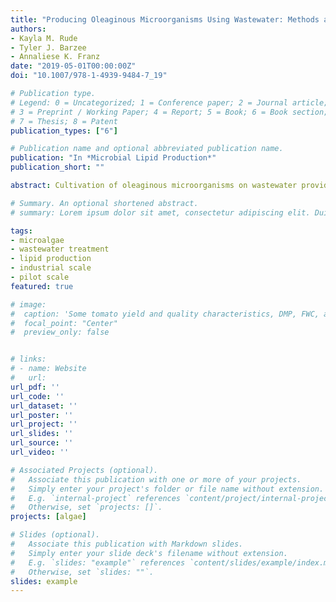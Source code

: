 ```yaml
---
title: "Producing Oleaginous Microorganisms Using Wastewater: Methods and Guidelines for Lab- and Industrial-Scale Production"
authors:
- Kayla M. Rude
- Tyler J. Barzee
- Annaliese K. Franz
date: "2019-05-01T00:00:00Z"
doi: "10.1007/978-1-4939-9484-7_19"

# Publication type.
# Legend: 0 = Uncategorized; 1 = Conference paper; 2 = Journal article;
# 3 = Preprint / Working Paper; 4 = Report; 5 = Book; 6 = Book section;
# 7 = Thesis; 8 = Patent
publication_types: ["6"]

# Publication name and optional abbreviated publication name.
publication: "In *Microbial Lipid Production*"
publication_short: ""

abstract: Cultivation of oleaginous microorganisms on wastewater provides alternative biofuel options while also acting as a remediation technique for alternative wastewater treatment. This chapter describes guidelines and methods for the production of oleaginous microorganisms—with a focus on microalgae—using wastewater as a growth medium while considering a variety of general challenges for both lab- and industrial-scale production. Cultivation techniques described here range in scale from microplates with 10-mL working volumes, up to multigallon, industrial-scale microorganism cultivation, with a focus on microalgae. This chapter includes guidelines for the preparation of wastewater and selection of oleaginous microorganisms combined with methods for the production of oleaginous microorganisms cultivated using wastewater.

# Summary. An optional shortened abstract.
# summary: Lorem ipsum dolor sit amet, consectetur adipiscing elit. Duis posuere tellus ac convallis placerat. Proin tincidunt magna sed ex sollicitudin condimentum.

tags:
- microalgae
- wastewater treatment
- lipid production
- industrial scale
- pilot scale
featured: true

# image:
#  caption: 'Some tomato yield and quality characteristics, DMP, FWC, and DMC all refer to different digestate biofertilizer treatments'
#  focal_point: "Center"
#  preview_only: false


# links:
# - name: Website
#   url: 
url_pdf: ''
url_code: ''
url_dataset: ''
url_poster: ''
url_project: ''
url_slides: ''
url_source: ''
url_video: ''

# Associated Projects (optional).
#   Associate this publication with one or more of your projects.
#   Simply enter your project's folder or file name without extension.
#   E.g. `internal-project` references `content/project/internal-project/index.md`.
#   Otherwise, set `projects: []`.
projects: [algae]

# Slides (optional).
#   Associate this publication with Markdown slides.
#   Simply enter your slide deck's filename without extension.
#   E.g. `slides: "example"` references `content/slides/example/index.md`.
#   Otherwise, set `slides: ""`.
slides: example
---
```

